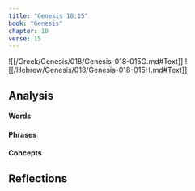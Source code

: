 ```yaml
---
title: "Genesis 18:15"
book: "Genesis"
chapter: 18
verse: 15
---
```

![[/Greek/Genesis/018/Genesis-018-015G.md#Text]]
![[/Hebrew/Genesis/018/Genesis-018-015H.md#Text]]

## Analysis

#### Words

#### Phrases

#### Concepts

## Reflections
